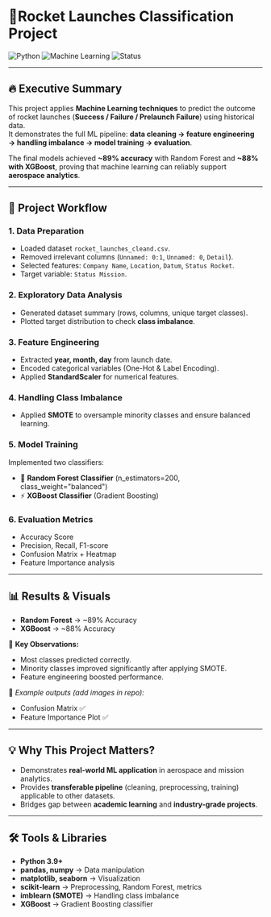 # 🚀**Rocket Launches Classification Project**

![Python](https://img.shields.io/badge/Python-3.9+-blue?logo=python)
![Machine Learning](https://img.shields.io/badge/Machine%20Learning-Classification-orange)
![Status](https://img.shields.io/badge/Project-Success-brightgreen)

---

## 🔥 Executive Summary

This project applies **Machine Learning techniques** to predict the outcome of rocket launches (**Success / Failure / Prelaunch Failure**) using historical data.  
It demonstrates the full ML pipeline: **data cleaning → feature engineering → handling imbalance → model training → evaluation**.  

The final models achieved **~89% accuracy** with Random Forest and **~88% with XGBoost**, proving that machine learning can reliably support **aerospace analytics**.

---

## 📌 Project Workflow

### 1. Data Preparation
- Loaded dataset `rocket_launches_cleand.csv`.  
- Removed irrelevant columns (`Unnamed: 0:1`, `Unnamed: 0`, `Detail`).  
- Selected features: `Company Name`, `Location`, `Datum`, `Status Rocket`.  
- Target variable: `Status Mission`.

### 2. Exploratory Data Analysis
- Generated dataset summary (rows, columns, unique target classes).  
- Plotted target distribution to check **class imbalance**.  

### 3. Feature Engineering
- Extracted **year, month, day** from launch date.  
- Encoded categorical variables (One-Hot & Label Encoding).  
- Applied **StandardScaler** for numerical features.  

### 4. Handling Class Imbalance
- Applied **SMOTE** to oversample minority classes and ensure balanced learning.  

### 5. Model Training
Implemented two classifiers:
- 🌲 **Random Forest Classifier** (n_estimators=200, class_weight="balanced")  
- ⚡ **XGBoost Classifier** (Gradient Boosting)  

### 6. Evaluation Metrics
- Accuracy Score  
- Precision, Recall, F1-score  
- Confusion Matrix + Heatmap  
- Feature Importance analysis  

---

## 📊 Results & Visuals

- **Random Forest** → ~89% Accuracy  
- **XGBoost** → ~88% Accuracy  

🔎 **Key Observations:**  
- Most classes predicted correctly.  
- Minority classes improved significantly after applying SMOTE.  
- Feature engineering boosted performance.  

📌 *Example outputs (add images in repo):*  
- Confusion Matrix ✅  
- Feature Importance Plot ✅  

---

## 💡 Why This Project Matters?

- Demonstrates **real-world ML application** in aerospace and mission analytics.  
- Provides **transferable pipeline** (cleaning, preprocessing, training) applicable to other datasets.  
- Bridges gap between **academic learning** and **industry-grade projects**.  

---

## 🛠️ Tools & Libraries

- **Python 3.9+**  
- **pandas, numpy** → Data manipulation  
- **matplotlib, seaborn** → Visualization  
- **scikit-learn** → Preprocessing, Random Forest, metrics  
- **imblearn (SMOTE)** → Handling class imbalance  
- **XGBoost** → Gradient Boosting classifier  
